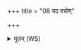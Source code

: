 +++
title = "08 यद वचोम्"

+++
<details><summary>मूलम् (WS)</summary>

यद वचों गवि कल्याणे यद् वा सूयवसे तृणे ।  
अभ्यञ्जनस्य यद् वर्चस्तेन मानज्मि वर्चसा ॥ ८ ॥
</details>